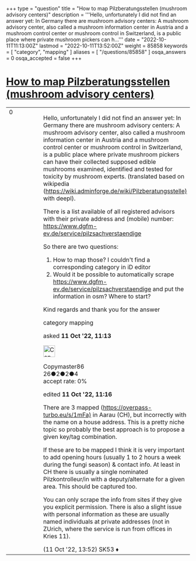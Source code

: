 +++
type = "question"
title = "How to map Pilzberatungsstellen (mushroom advisory centers)"
description = '''Hello, unfortunately I did not find an answer yet: In Germany there are mushroom advisory centers: A mushroom advisory center, also called a mushroom information center in Austria and a mushroom control center or mushroom control in Switzerland, is a public place where private mushroom pickers can h...'''
date = "2022-10-11T11:13:00Z"
lastmod = "2022-10-11T13:52:00Z"
weight = 85858
keywords = [ "category", "mapping" ]
aliases = [ "/questions/85858" ]
osqa_answers = 0
osqa_accepted = false
+++

<div class="headNormal">

# [How to map Pilzberatungsstellen (mushroom advisory centers)](/questions/85858/how-to-map-pilzberatungsstellen-mushroom-advisory-centers)

</div>

<div id="main-body">

<div id="askform">

<table id="question-table" style="width:100%;">
<colgroup>
<col style="width: 50%" />
<col style="width: 50%" />
</colgroup>
<tbody>
<tr>
<td style="width: 30px; vertical-align: top"><div class="vote-buttons">
<span id="post-85858-upvote" class="ajax-command post-vote up" rel="nofollow" title="I like this post (click again to cancel)"> </span>
<div id="post-85858-score" class="post-score" title="current number of votes">
0
</div>
<span id="post-85858-downvote" class="ajax-command post-vote down" rel="nofollow" title="I dont like this post (click again to cancel)"> </span> <span id="favorite-mark" class="ajax-command favorite-mark" rel="nofollow" title="mark/unmark this question as favorite (click again to cancel)"> </span>
<div id="favorite-count" class="favorite-count">
&#10;</div>
</div></td>
<td><div id="item-right">
<div class="question-body">
<p>Hello, unfortunately I did not find an answer yet: In Germany there are mushroom advisory centers: A mushroom advisory center, also called a mushroom information center in Austria and a mushroom control center or mushroom control in Switzerland, is a public place where private mushroom pickers can have their collected supposed edible mushrooms examined, identified and tested for toxicity by mushroom experts. (translated based on wikipedia (<a href="https://wiki.adminforge.de/wiki/Pilzberatungsstelle)">https://wiki.adminforge.de/wiki/Pilzberatungsstelle)</a> with deepl).</p>
<p>There is a list available of all registered advisors with their private address and (mobile) number: <a href="https://www.dgfm-ev.de/service/pilzsachverstaendige">https://www.dgfm-ev.de/service/pilzsachverstaendige</a></p>
<p>So there are two questions:</p>
<ol>
<li>How to map those? I couldn't find a corresponding category in iD editor</li>
<li>Would it be possible to automatically scrape <a href="https://www.dgfm-ev.de/service/pilzsachverstaendige">https://www.dgfm-ev.de/service/pilzsachverstaendige</a> and put the information in osm? Where to start?</li>
</ol>
<p>Kind regards and thank you for the answer</p>
</div>
<div id="question-tags" class="tags-container tags">
<span class="post-tag tag-link-category" rel="tag" title="see questions tagged &#39;category&#39;">category</span> <span class="post-tag tag-link-mapping" rel="tag" title="see questions tagged &#39;mapping&#39;">mapping</span>
</div>
<div id="question-controls" class="post-controls">
&#10;</div>
<div class="post-update-info-container">
<div class="post-update-info post-update-info-user">
<p>asked <strong>11 Oct '22, 11:13</strong></p>
<img src="https://secure.gravatar.com/avatar/07ada7feacac48b9534331b30ef3c453?s=32&amp;d=identicon&amp;r=g" class="gravatar" width="32" height="32" alt="Copymaster86&#39;s gravatar image" />
<p><span>Copymaster86</span><br />
<span class="score" title="26 reputation points">26</span><span title="2 badges"><span class="badge1">●</span><span class="badgecount">2</span></span><span title="2 badges"><span class="silver">●</span><span class="badgecount">2</span></span><span title="4 badges"><span class="bronze">●</span><span class="badgecount">4</span></span><br />
<span class="accept_rate" title="Rate of the user&#39;s accepted answers">accept rate:</span> <span title="Copymaster86 has no accepted answers">0%</span></p>
</div>
<div class="post-update-info post-update-info-edited">
<p><span> edited <strong>11 Oct '22, 11:16</strong> </span></p>
</div>
</div>
<div id="comments-container-85858" class="comments-container">
<span id="85859"></span>
<div id="comment-85859" class="comment">
<div id="post-85859-score" class="comment-score">
&#10;</div>
<div class="comment-text">
<p>There are 3 mapped (<a href="https://overpass-turbo.eu/s/1mFa)">https://overpass-turbo.eu/s/1mFa)</a> in Aarau (CH), but incorrectly with the name on a house address. This is a pretty niche topic so probably the best approach is to propose a given key/tag combination.</p>
<p>If these are to be mapped I think it is very important to add opening hours (usually 1 to 2 hours a week during the fungi season) &amp; contact info. At least in CH there is usually a single nominated Pilzkontrolleur/in with a deputy/alternate for a given area. This should be captured too.</p>
<p>You can only scrape the info from sites if they give you explicit permission. There is also a slight issue with personal information as these are usually named individuals at private addresses (not in ZUrich, where the service is run from offices in Kries 11).</p>
</div>
<div id="comment-85859-info" class="comment-info">
<span class="comment-age">(11 Oct '22, 13:52)</span> <span class="comment-user userinfo">SK53 ♦</span>
</div>
</div>
</div>
<div id="comment-tools-85858" class="comment-tools">
&#10;</div>
<div class="clear">
&#10;</div>
<div id="comment-85858-form-container" class="comment-form-container">
&#10;</div>
<div class="clear">
&#10;</div>
</div></td>
</tr>
</tbody>
</table>

</div>

</div>

